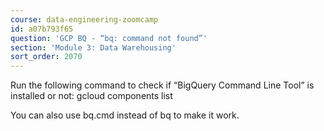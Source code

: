 ```yaml
---
course: data-engineering-zoomcamp
id: a07b793f65
question: 'GCP BQ - “bq: command not found”'
section: 'Module 3: Data Warehousing'
sort_order: 2070
---
```


Run the following command to check if “BigQuery Command Line Tool” is installed or not: gcloud components list

You can also use bq.cmd instead of bq to make it work.

